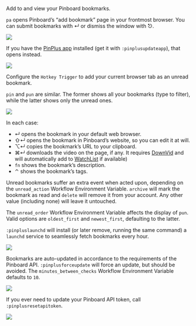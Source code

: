 Add to and view your Pinboard bookmarks.

`pa` opens Pinboard’s “add bookmark” page in your frontmost browser. You can submit bookmarks with ↵ or dismiss the window with ⎋.

![](https://i.imgur.com/g6wAO6U.png)

If you have the [PinPlus app](https://github.com/vitorgalvao/pinplus) installed (get it with `:pinplusupdateapp`), that opens instead.

![](https://i.imgur.com/0SVjnKs.png)

Configure the `Hotkey Trigger` to add your current browser tab as an unread bookmark.

`pin` and `pun` are similar. The former shows all your bookmarks (type to filter), while the latter shows only the unread ones.

![](https://i.imgur.com/JK0RDqS.png)

In each case:

+ ↵ opens the bookmark in your default web browser.
+ ⇧↵ opens the bookmark in Pinboard’s website, so you can edit it at will.
+ ⌥↵ copies the bookmark’s URL to your clipboard.
+ ⌘↵ downloads the video on the page, if any. It requires [DownVid](https://github.com/vitorgalvao/alfred-workflows/tree/master/DownVid) and will automatically add to [WatchList](https://github.com/vitorgalvao/alfred-workflows/tree/master/WatchList) if available)
+ `fn` shows the bookmark’s description.
+ ⌃ shows the bookmark’s tags.

Unread bookmarks suffer an extra event when acted upon, depending on the `unread_action` Workflow Environment Variable. `archive` will mark the bookmark as read and `delete` will remove it from your account. Any other value (including none) will leave it untouched.

The `unread_order` Workflow Environment Variable affects the display of `pun`. Valid options are `oldest_first` and `newest_first`, defaulting to the latter.

`:pinpluslaunchd` will install (or later remove, running the same command) a `launchd` service to seamlessly fetch bookmarks every hour.

![](https://i.imgur.com/sstjtK2.png)

Bookmarks are auto-updated in accordance to the requirements of the Pinboard API. `:pinplusforceupdate` will force an update, but should be avoided. The `minutes_between_checks` Workflow Environment Variable defaults to `10`.

![](https://i.imgur.com/W2KmV8C.png)

If you ever need to update your Pinboard API token, call `:pinplusresetapitoken`.

![](https://i.imgur.com/J7fFguC.png)

